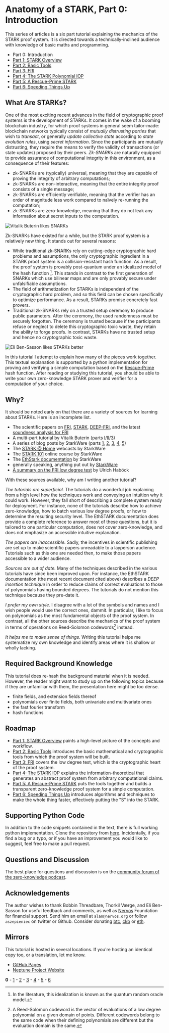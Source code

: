 # Anatomy of a STARK, Part 0: Introduction

This series of articles is a six part tutorial explaining the mechanics of the STARK proof system. It is directed towards a technically-inclined audience with knowledge of basic maths and programming.

 - Part 0: Introduction
 - [Part 1: STARK Overview](overview.md)
 - [Part 2: Basic Tools](basic-tools.md)
 - [Part 3: FRI](fri.md)
 - [Part 4: The STARK Polynomial IOP](stark.md)
 - [Part 5: A Rescue-Prime STARK](rescue-prime.md)
 - [Part 6: Speeding Things Up](faster.md)

## What Are STARKs?

One of the most exciting recent advances in the field of cryptographic proof systems is the development of STARKs. It comes in the wake of a booming blockchain industry, for which proof systems in general seem tailor-made: blockchain networks typically consist of *mutually distrusting parties* that wish to *transact*, or generally *update collective state* according to *state evolution rules*, using *secret information*. Since the participants are mutually distrusting, they require the means to verify the validity of transactions (or state updates) proposed by their peers. *Zk-SNARKs* are naturally equipped to provide assurance of computational integrity in this environment, as a consequence of their features:
 - zk-SNARKs are (typically) universal, meaning that they are capable of proving the integrity of arbitrary computations;
 - zk-SNARKs are non-interactive, meaning that the entire integrity proof consists of a single message;
 - zk-SNARKs are efficiently verifiable, meaning that the verifier has an order of magnitude less work compared to naïvely re-running the computation;
 - zk-SNARKs are zero-knowledge, meaning that they do not leak any information about secret inputs to the computation.

 ![Vitalik Buterin likes SNARKs](graphics/twitter-vitalik.png "Zk-SNARKs are expected to be a significant revolution.")

Zk-SNARKs have existed for a while, but the STARK proof system is a relatively new thing. It stands out for several reasons:
 - While traditional zk-SNARKs rely on cutting-edge cryptographic hard problems and assumptions, the only cryptographic ingredient in a STARK proof system is a collision-resistant hash function. As a result, the proof system is provably post-quantum under an idealized model of the hash function [^1]. This stands in contrast to the first generation of SNARKs which use bilinear maps and are only provably secure under unfalsifiable assumptions.
 - The field of arithmetization for STARKs is independent of the cryptographic hard problem, and so this field can be chosen specifically to optimize performance. As a result, STARKs promise concretely fast provers.
 - Traditional zk-SNARKs rely on a trusted setup ceremony to produce public parameters. After the ceremony, the used randomness must be securely forgotten. The ceremony is trusted because if the participants refuse or neglect to delete this cryptographic toxic waste, they retain the ability to forge proofs. In contrast, STARKs have no trusted setup and hence no cryptographic toxic waste.

 ![Eli Ben-Sasson likes STARKs better](graphics/twitter-eli.png "STARKs will beat SNARKs")

In this tutorial I attempt to explain how many of the pieces work together. This textual explanation is supported by a python implementation for proving and verifying a simple computation based on the [Rescue-Prime](https://eprint.iacr.org/2020/1143.pdf) hash function. After reading or studying this tutorial, you should be able to write your own zero-knowledge STARK prover and verifier for a computation of your choice.

## Why?

It should be noted early on that there are a variety of sources for learning about STARKs. Here is an incomplete list.
 - The scientific papers on [FRI](https://eccc.weizmann.ac.il/report/2017/134/revision/1/download/), [STARK](https://eprint.iacr.org/2018/046.pdf), [DEEP-FRI](https://eprint.iacr.org/2019/336.pdf), and the latest [soundness analysis for FRI](https://eccc.weizmann.ac.il/report/2020/083/)
 - A multi-part tutorial by Vitalik Buterin (parts [I](https://vitalik.eth.limo/general/2017/11/09/starks_part_1.html)/[II](https://vitalik.eth.limo/general/2017/11/22/starks_part_2.html)/[3](https://vitalik.eth.limo/general/2018/07/21/starks_part_3.html))
 - A series of blog posts by StarkWare (parts [1](https://medium.com/starkware/stark-math-the-journey-begins-51bd2b063c71), [2](https://medium.com/starkware/arithmetization-i-15c046390862), [3](https://medium.com/starkware/arithmetization-ii-403c3b3f4355), [4](https://medium.com/starkware/low-degree-testing-f7614f5172db), [5](https://medium.com/starkware/a-framework-for-efficient-starks-19608ba06fbe))
 - The [STARK @ Home](https://www.youtube.com/playlist?list=PLcIyXLwiPilUFGw7r2uyWerOkbx4GFMXq) webcasts by StarkWare
 - The [STARK 101](https://starkware.co/developers-community/stark101-onlinecourse/) online course by StarkWare
 - The [EthStark documentation](https://eprint.iacr.org/2021/582.pdf) by StarkWare
 - generally speaking, anything put out by [StarkWare](https://starkware.co)
 - [A summary on the FRI low degree test](https://eprint.iacr.org/2022/1216) by Ulrich Haböck

With these sources available, why am I writing another tutorial?

*The tutorials are superficial.* The tutorials do a wonderful job explaining from a high level how the techniques work and conveying an intuition why it could work. However, they fall short of describing a complete system ready for deployment. For instance, none of the tutorials describe how to achieve zero-knowledge, how to batch various low degree proofs, or how to determine the resulting security level. The EthSTARK documentation does provide a complete reference to answer most of these questions, but it is tailored to one particular computation, does not cover zero-knowledge, and does not emphasize an accessible intuitive explanation.

*The papers are inaccessible.* Sadly, the incentives in scientific publishing are set up to make scientific papers unreadable to a layperson audience. Tutorials such as this one are needed then, to make those papers accessible to a wider audience.

*Sources are out of date.* Many of the techniques described in the various tutorials have since been improved upon. For instance, the EthSTARK documentation (the most recent document cited above) describes a *DEEP insertion technique* in order to reduce claims of correct evaluations to those of polynomials having bounded degrees. The tutorials do not mention this technique because they pre-date it.

*I prefer my own style.* I disagree with a lot of the symbols and names and I wish people would use the correct ones, dammit. In particular, I like to focus on polynomials as the most fundamental objects of the proof system. In contrast, all the other sources describe the mechanics of the proof system in terms of operations on Reed-Solomon codewords[^2] instead.

*It helps me to make sense of things.* Writing this tutorial helps me systematize my own knowledge and identify areas where it is shallow or wholly lacking. 

## Required Background Knowledge

This tutorial does re-hash the background material when it is needed. However, the reader might want to study up on the following topics because if they are unfamiliar with them, the presentation here might be too dense.

- finite fields, and extension fields thereof
- polynomials over finite fields, both univariate and multivariate ones
- the fast fourier transform
- hash functions

## Roadmap

 - [Part 1: STARK Overview](overview.md) paints a high-level picture of the concepts and workflow.
 - [Part 2: Basic Tools](basic-tools.md) introduces the basic mathematical and cryptographic tools from which the proof system will be built.
 - [Part 3: FRI](fri.md) covers the low degree test, which is the cryptographic heart of the proof system.
 - [Part 4: The STARK IOP](stark.md) explains the information-theoretical that generates an abstract proof system from arbitrary computational claims.
 - [Part 5: A Rescue-Prime STARK](rescue-prime.md) puts the tools together and builds a transparent zero-knowledge proof system for a simple computation.
 - [Part 6: Speeding Things Up](faster.md) introduces algorithms and techniques to make the whole thing faster, effectively putting the "S" into the STARK.

## Supporting Python Code

In addition to the code snippets contained in the text, there is full working python implementation. Clone the repository from [here](https://github.com/aszepieniec/stark-anatomy). Incidentally, if you find a bug or a typo, or if you have an improvement you would like to suggest, feel free to make a pull request.

## Questions and Discussion

The best place for questions and discussion is on the [community forum of the zero-knowledge podcast](https://community.zeroknowledge.fm). 

## Acknowledgements

The author wishes to thank Bobbin Threadbare, Thorkil Værge, and Eli Ben-Sasson for useful feedback and comments, as well as [Nervos](https://nervos.org) Foundation for financial support. Send him an email at `alan@nervos.org` or follow `aszepieniec` on twitter or Github. Consider donating [btc](bitcoin:bc1qg32wme6sqltus5e9yzuq4y56xxc0rutly8ak7y), [ckb](nervos:ckb1qyq9s4rvld206a3rl6jmzxav4ffx58uj5prsv867ml) or [eth](ethereum:0x934B24cE32ceEDB38ce088Da1D9366Fa23F7B3f4).

## Mirrors

This tutorial is hosted in several locations. If you're hosting an identical copy too, or a translation, let me know.

 - [GitHub Pages](https://aszepieniec.github.io/stark-anatomy/)
 - [Neptune Project Website](https://neptune.cash/learn/stark-anatomy/)

**0** - [1](overview.md) - [2](basic-tools.md) - [3](fri.md) - [4](stark.md) - [5](rescue-prime.md) - [6](faster.md)

[^1]: In the literature, this idealization is known as the quantum random oracle model.
[^2]: A Reed-Solomon codeword is the vector of evaluations of a low degree polynomial on a given domain of points. Different codewords belong to the same code when their defining polynomials are different but the evaluation domain is the same.

